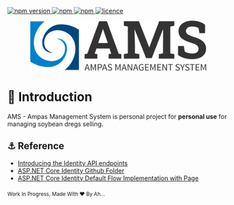 <p>
  <a href="">
    <img alt="npm version" src="https://badgen.net/github/commits/ahsanu123/ams/">
  </a>
  <a href="">
    <img alt="npm" src="https://badgen.net/github/contributors/ahsanu123/ams/">
  </a>
  <a href="">
    <img alt="npm" src="https://badgen.net/github/branches/ahsanu123/ams/">
  </a>
  <a href="https://github.com/ahsanu123/ams/blob/main/LICENSE">
    <img alt="licence" src="https://badgen.net/github/license/ahsanu123/ams/">
  </a>
</p>

<p align="center">
  <img src="./ams-logo.svg" style="width: 400px;"/> <br/>
</p>

# 💩 Introduction

AMS - Ampas Management System is personal project for **personal use** for managing soybean dregs selling.

 
## ⚓ Reference 

- [Introducing the Identity API endpoints](https://andrewlock.net/exploring-the-dotnet-8-preview-introducing-the-identity-api-endpoints/)
- [ASP.NET Core Identity Github Folder](https://github.com/dotnet/aspnetcore/tree/main/src/Identity)
- [ASP.NET Core Identity Default Flow Implementation with Page](https://github.com/dotnet/aspnetcore/blob/main/src/Identity/UI/src/Areas/Identity/Pages/V5/Account/ExternalLogin.cshtml.cs)

<sub> Work In Progress, Made With ❤️ By Ah...</sub>
